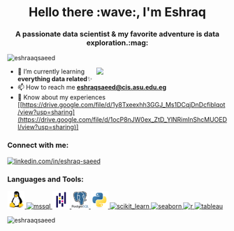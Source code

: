 <h1 align="center">Hello there :wave:, I'm Eshraq</h1>
<h3 align="center">A passionate data scientist & my favorite adventure is data exploration.:mag:</h3>

<p align="left"> <img src="https://komarev.com/ghpvc/?username=eshraaqsaeed&label=Profile%20views&color=0e75b6&style=flat" alt="eshraaqsaeed" /> </p>

<img align="right" src="https://media.giphy.com/media/uB86ZyWQsnFSGYe2sA/giphy.gif" width="300" />

- 🌱 I’m currently learning **everything data related**:sparkles:
- 📫 How to reach me **eshraqsaeed@cis.asu.edu.eg**
- 📄 Know about my experiences [[https://drive.google.com/file/d/1y8Txeexhh3GGJ_Ms1DCqjDnDcfiblqot/view?usp=sharing](https://drive.google.com/file/d/1ocP8nJW0ex_ZtD_YlNRimInShcMUOEDl/view?usp=sharing)]

<h3 align="left">Connect with me:</h3>
<p align="left">
<a href="https://linkedin.com/in/linkedin.com/in/eshraq-saeed" target="blank"><img align="center" src="https://raw.githubusercontent.com/rahuldkjain/github-profile-readme-generator/master/src/images/icons/Social/linked-in-alt.svg" alt="linkedin.com/in/eshraq-saeed" height="30" width="40" /></a>
</p>

<h3 align="left">Languages and Tools:</h3>
<p align="left"> <a href="https://www.linux.org/" target="_blank" rel="noreferrer"> <img src="https://raw.githubusercontent.com/devicons/devicon/master/icons/linux/linux-original.svg" alt="linux" width="40" height="40"/> </a> <a href="https://www.microsoft.com/en-us/sql-server" target="_blank" rel="noreferrer"> <img src="https://www.svgrepo.com/show/303229/microsoft-sql-server-logo.svg" alt="mssql" width="40" height="40"/> </a> <a href="https://pandas.pydata.org/" target="_blank" rel="noreferrer"> <img src="https://raw.githubusercontent.com/devicons/devicon/2ae2a900d2f041da66e950e4d48052658d850630/icons/pandas/pandas-original.svg" alt="pandas" width="40" height="40"/> </a> <a href="https://www.postgresql.org" target="_blank" rel="noreferrer"> <img src="https://raw.githubusercontent.com/devicons/devicon/master/icons/postgresql/postgresql-original-wordmark.svg" alt="postgresql" width="40" height="40"/> </a> <a href="https://www.python.org" target="_blank" rel="noreferrer"> <img src="https://raw.githubusercontent.com/devicons/devicon/master/icons/python/python-original.svg" alt="python" width="40" height="40"/> </a> <a href="https://scikit-learn.org/" target="_blank" rel="noreferrer"> <img src="https://upload.wikimedia.org/wikipedia/commons/0/05/Scikit_learn_logo_small.svg" alt="scikit_learn" width="40" height="40"/> </a> <a href="https://seaborn.pydata.org/" target="_blank" rel="noreferrer"> <img src="https://seaborn.pydata.org/_images/logo-mark-lightbg.svg" alt="seaborn" width="40" height="40"/> </a> <a href="https://www.r-project.org/" target="_blank" rel="noreferrer"> <img src="https://www.r-project.org/logo/Rlogo.svg" alt="r" width="40" height="40"/> </a> <a href="https://www.tableau.com/" target="_blank" rel="noreferrer"> <img src="https://seeklogo.com/images/T/tableau-software-logo-F1CE2CA54A-seeklogo.com.png" alt="tableau" width="40" height="40"/> </a></p> 

<p><img align="center" src="https://github-readme-streak-stats.herokuapp.com/?user=eshraaqsaeed&" alt="eshraaqsaeed" /></p>
